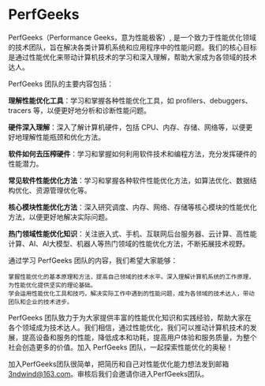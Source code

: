 # PerfGeeks

PerfGeeks（Performance Geeks，意为性能极客）, 是一个致力于性能优化领域的技术团队，旨在解决各类计算机系统和应用程序中的性能问题。我们的核心目标是通过性能优化来带动计算机技术的学习和深入理解，帮助大家成为各领域的技术达人。

PerfGeeks 团队的主要内容包括：

**理解性能优化工具**：学习和掌握各种性能优化工具，如 profilers、debuggers、tracers 等，以便更好地分析和诊断性能问题。

**硬件深入理解**：深入了解计算机硬件，包括 CPU、内存、存储、网络等，以便更好地理解性能瓶颈和优化方法。

**软件如何去压榨硬件**：学习和掌握如何利用软件技术和编程方法，充分发挥硬件的性能潜力。

**常见软件性能优化方法**：学习和掌握各种软件性能优化方法，如算法优化、数据结构优化、资源管理优化等。

**核心模块性能优化方法**：深入研究调度、内存、网络、存储等核心模块的性能优化方法，以便更好地解决实际问题。

**热门领域性能优化知识**：关注嵌入式、手机、互联网后台服务器、云计算、高性能计算、AI、AI大模型、机器人等热门领域的性能优化方法，不断拓展技术视野。



通过学习 PerfGeeks 团队的内容，我们希望大家能够：

    掌握性能优化的基本原理和方法，提高自己领域的技术水平。深入理解计算机系统的工作原理，为性能优化提供坚实的理论基础。
    学会运用性能优化工具和技巧，解决实际工作中遇到的性能问题，成为各领域的技术达人，带动团队和企业的技术进步。

PerfGeeks 团队致力于为大家提供丰富的性能优化知识和实践经验，帮助大家在各个领域成为技术达人。我们相信，通过性能优化，我们可以推动计算机技术的发展，提高设备和服务的性能，降低成本和功耗，提高用户体验和服务质量，为整个社会创造更多的价值。加入 PerfGeeks 团队，一起探索性能优化的奥秘！

加入PerfGeeks团队很简单，把简历和自己对性能优化能力想法发到邮箱 3ndwind@163.com。审核后我们会邀请你进入PerfGeeks团队。
